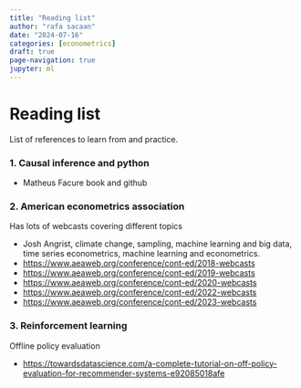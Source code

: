 ```yaml
---
title: "Reading list"
author: "rafa sacaan"
date: "2024-07-16"
categories: [econometrics]
draft: true
page-navigation: true
jupyter: ml
---
```


# Reading list

List of references to learn from and practice.

### 1. Causal inference and python
- Matheus Facure book and github


### 2. American econometrics association
Has lots of webcasts covering different topics
- Josh Angrist, climate change, sampling, machine learning and big data, time series econometrics, machine learning and econometrics.
- https://www.aeaweb.org/conference/cont-ed/2018-webcasts
- https://www.aeaweb.org/conference/cont-ed/2019-webcasts
- https://www.aeaweb.org/conference/cont-ed/2020-webcasts
- https://www.aeaweb.org/conference/cont-ed/2022-webcasts
- https://www.aeaweb.org/conference/cont-ed/2023-webcasts


### 3. Reinforcement learning
Offline policy evaluation
- https://towardsdatascience.com/a-complete-tutorial-on-off-policy-evaluation-for-recommender-systems-e92085018afe


